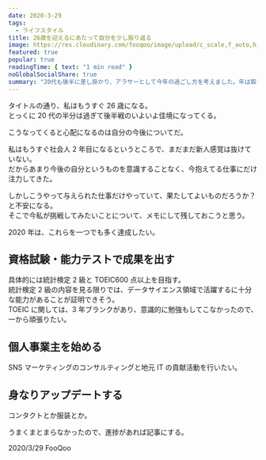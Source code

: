 ```yaml
---
date: 2020-3-29
tags:
  - ライフスタイル
title: 26歳を迎えるにあたって自分を少し振り返る
image: https://res.cloudinary.com/fooqoo/image/upload/c_scale,f_auto,h_200,q_auto:low,w_300/v1588754808/fooqoo%20memo/lifeplan_u9usp8.jpg
featured: true
popular: true
readingTime: { text: "1 min read" }
noGlobalSocialShare: true
summary: "20代も後半に差し掛かり、アラサーとして今年の過ごし方を考えました。年は取りたくないですね..."
---
```


タイトルの通り、私はもうすぐ 26 歳になる。  
とっくに 20 代の半分は過ぎて後半戦のいよいよ佳境になってくる。

こうなってくると心配になるのは自分の今後についてだ。

私はもうすぐ社会人 2 年目になるというところで、まだまだ新人感覚は抜けていない。  
だからあまり今後の自分というものを意識することなく、今抱えてる仕事にだけ注力してきた。

しかしこうやって与えられた仕事だけやっていて、果たしてよいものだろうか？と不安になる。  
そこで今私が挑戦してみたいことについて、メモにして残しておこうと思う。

2020 年は、これらを一つでも多く達成したい。

## 資格試験・能力テストで成果を出す

具体的には統計検定 2 級と TOEIC600 点以上を目指す。  
統計検定 2 級の内容を見る限りでは、データサイエンス領域で活躍するに十分な能力があることが証明できそう。  
TOEIC に関しては、3 年ブランクがあり、意識的に勉強もしてこなかったので、一から頑張りたい。

## 個人事業主を始める

SNS マーケティングのコンサルティングと地元 IT の貢献活動を行いたい。

## 身なりアップデートする

コンタクトとか服装とか。

うまくまとまらなかったので、進捗があれば記事にする。

<social-share />
2020/3/29 FooQoo
